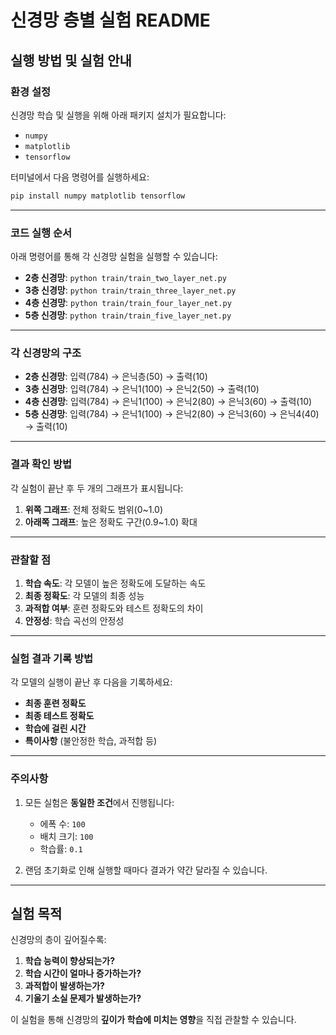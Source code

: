 # 신경망 층별 실험 README

## 실행 방법 및 실험 안내

### 환경 설정

신경망 학습 및 실행을 위해 아래 패키지 설치가 필요합니다:

- `numpy`
- `matplotlib`
- `tensorflow`

터미널에서 다음 명령어를 실행하세요:

```bash
pip install numpy matplotlib tensorflow
```

---

### 코드 실행 순서

아래 명령어를 통해 각 신경망 실험을 실행할 수 있습니다:

- **2층 신경망**: `python train/train_two_layer_net.py`
- **3층 신경망**: `python train/train_three_layer_net.py`
- **4층 신경망**: `python train/train_four_layer_net.py`
- **5층 신경망**: `python train/train_five_layer_net.py`

---

### 각 신경망의 구조

- **2층 신경망**: 입력(784) → 은닉층(50) → 출력(10)
- **3층 신경망**: 입력(784) → 은닉1(100) → 은닉2(50) → 출력(10)
- **4층 신경망**: 입력(784) → 은닉1(100) → 은닉2(80) → 은닉3(60) → 출력(10)
- **5층 신경망**: 입력(784) → 은닉1(100) → 은닉2(80) → 은닉3(60) → 은닉4(40) → 출력(10)

---

### 결과 확인 방법

각 실험이 끝난 후 두 개의 그래프가 표시됩니다:

1. **위쪽 그래프**: 전체 정확도 범위(0~1.0)
2. **아래쪽 그래프**: 높은 정확도 구간(0.9~1.0) 확대

---

### 관찰할 점

1. **학습 속도**: 각 모델이 높은 정확도에 도달하는 속도
2. **최종 정확도**: 각 모델의 최종 성능
3. **과적합 여부**: 훈련 정확도와 테스트 정확도의 차이
4. **안정성**: 학습 곡선의 안정성

---

### 실험 결과 기록 방법

각 모델의 실행이 끝난 후 다음을 기록하세요:

- **최종 훈련 정확도**
- **최종 테스트 정확도**
- **학습에 걸린 시간**
- **특이사항** (불안정한 학습, 과적합 등)

---

### 주의사항

1. 모든 실험은 **동일한 조건**에서 진행됩니다:

   - 에폭 수: `100`
   - 배치 크기: `100`
   - 학습률: `0.1`

2. 랜덤 초기화로 인해 실행할 때마다 결과가 약간 달라질 수 있습니다.

---

## 실험 목적

신경망의 층이 깊어질수록:

1. **학습 능력이 향상되는가?**
2. **학습 시간이 얼마나 증가하는가?**
3. **과적합이 발생하는가?**
4. **기울기 소실 문제가 발생하는가?**

이 실험을 통해 신경망의 **깊이가 학습에 미치는 영향**을 직접 관찰할 수 있습니다.
```
